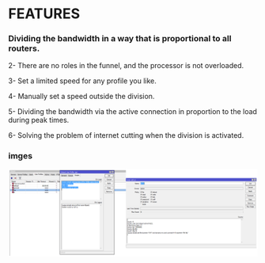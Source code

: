 # FEATURES



### Dividing the bandwidth in a way that is proportional to all routers.


2- There are no roles in the funnel, and the processor is not overloaded.

3- Set a limited speed for any profile you like.

4- Manually set a speed outside the division.

5- Dividing the bandwidth via the active connection in proportion to the load during peak times.

6- Solving the problem of internet cutting when the division is activated.


### imges


<img src="https://github.com/Haris-Alsaman/Queue-Simple-Mikrotik/blob/main/Picture.png" width="880">


